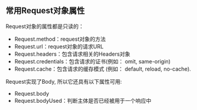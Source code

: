 
## 常用Request对象属性
Request对象的属性都是只读的：
* Request.method：request对象的方法
* Request.url：request对象的请求URL
* Request.headers：包含请求相关的Headers对象
* Request.credentials：包含请求的证书(例如： omit, same-origin)
* Request.cache：包含请求的缓存模式 (例如： default, reload, no-cache).

Request实现了Body, 所以它还具有以下属性可用:
* Request.body
* Request.bodyUsed：判断主体是否已经被用于一个响应中